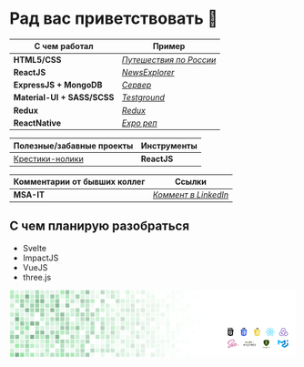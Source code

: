# Рад вас приветствовать 👋

С чем работал | Пример
------------|------------
**HTML5/CSS** | [*Путешествия по России*](https://sh4n-oldone.github.io/russian-travel/index.html)
**ReactJS** | [*NewsExplorer*](https://www.alpavlovnews.site/) 
**ExpressJS + MongoDB** | [*Сервер*](https://api.alpavlov.students.nomoreparties.space/)
**Material-UI + SASS/SCSS** | [*Testground*](https://sh4n-oldone.github.io/material-ui/)
**Redux** | [*Redux*](https://sh4n-oldone.github.io/panda-react-less/)
**ReactNative** | [*Expo реп*](https://github.com/Sh4n-Oldone/react-native-test)

Полезные/забавные проекты | Инструменты
------------|------------
[Крестики-нолики](https://sh4n-oldone.github.io/tic-tac-toe/) | **ReactJS**

Комментарии от бывших коллег | Ссылки
------------|------------
**MSA-IT** | [*Коммент в LinkedIn*](https://www.linkedin.com/feed/update/urn:li:activity:6846447949069774848/)

## С чем планирую разобраться
* Svelte
* ImpactJS
* VueJS
* three.js

<img align='center' src='.\images\Shan_Git_002.gif'>